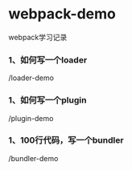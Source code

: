 # webpack-demo
webpack学习记录

### 1、如何写一个loader
/loader-demo

### 1、如何写一个plugin
/plugin-demo

### 1、100行代码，写一个bundler
/bundler-demo

